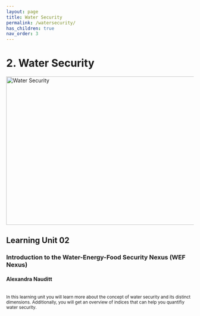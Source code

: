 ```yaml
---
layout: page
title: Water Security
permalink: /watersecurity/
has_children: true
nav_order: 3
---
```

# **2. Water Security**

<img src="/wef-nexus-online-course/assets/water-dimensions.png"
     alt="Water Security"
     width="619"
     height="399">

## Learning Unit 02
### Introduction to the Water-Energy-Food Security Nexus (WEF Nexus)
#### Alexandra Nauditt 
<p><small>   </smal/><br/>
In this learning unit you will learn more about the concept of water security and its distinct 
dimensions. Additionally, you will get an overview of indices that can help you  quantifiy water security.